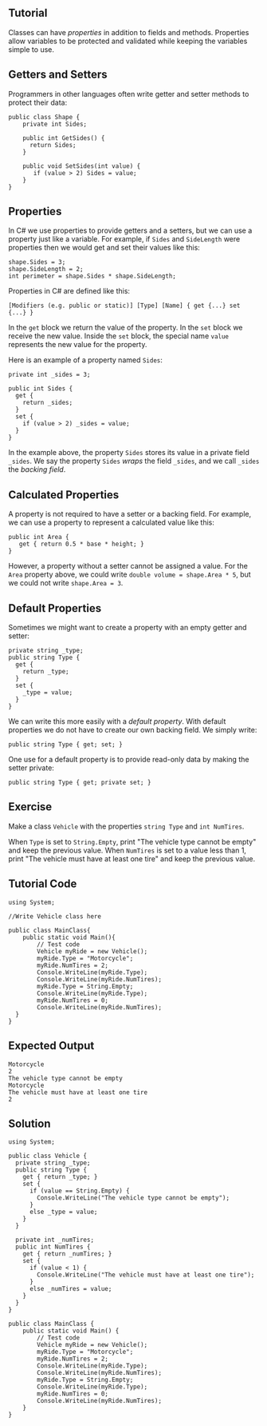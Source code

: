 Tutorial
--------
Classes can have _properties_ in addition to fields and methods.  Properties allow variables to be protected and validated while keeping the variables simple to use.

Getters and Setters
-------------------
Programmers in other languages often write getter and setter methods to protect their data:

    public class Shape {
        private int Sides;
        
        public int GetSides() {
          return Sides;
        }
        
        public void SetSides(int value) {
           if (value > 2) Sides = value;
        }
    }    

Properties
----------
In C# we use properties to provide getters and a setters, but we can use a property just like a variable. For example, if `Sides` and `SideLength` were properties then we would get and set their values like this:

    shape.Sides = 3;
    shape.SideLength = 2;
    int perimeter = shape.Sides * shape.SideLength;

Properties in C# are defined like this:

    [Modifiers (e.g. public or static)] [Type] [Name] { get {...} set {...} }

In the `get` block we return the value of the property. In the `set` block we receive the new value.  Inside the `set` block, the special name `value` represents the new value for the property.

Here is an example of a property named `Sides`:

    private int _sides = 3;
    
    public int Sides { 
      get {
        return _sides;
      }
      set {
        if (value > 2) _sides = value;
      }
    }
    
In the example above, the property `Sides` stores its value in a private field `_sides`.  We say the property `Sides` _wraps_ the field `_sides`, and we call `_sides` the _backing field_.

Calculated Properties
---------------------
A property is not required to have a setter or a backing field.  For example, we can use a property to represent a calculated value like this:

    public int Area {
       get { return 0.5 * base * height; }
    }
    
However, a property without a setter cannot be assigned a value.  For the `Area` property above, we could write `double volume = shape.Area * 5`, but we could not write `shape.Area = 3`.

Default Properties
------------------
Sometimes we might want to create a property with an empty getter and setter:

    private string _type;
    public string Type {
      get {
        return _type;
      }
      set {
        _type = value;
      }
    }
    
We can write this more easily with a _default property_. With default properties we do not have to create our own backing field.  We simply write:

    public string Type { get; set; }
    
One use for a default property is to provide read-only data by making the setter private:

    public string Type { get; private set; }
    
Exercise
--------
Make a class `Vehicle` with the properties `string Type` and `int NumTires`.  

When `Type` is set to `String.Empty`, print "The vehicle type cannot be empty" and keep the previous value.  When `NumTires` is set to a value less than 1, print "The vehicle must have at least one tire" and keep the previous value.

Tutorial Code
-------------

    using System;

    //Write Vehicle class here

    public class MainClass{
        public static void Main(){
            // Test code
            Vehicle myRide = new Vehicle();
            myRide.Type = "Motorcycle";
            myRide.NumTires = 2;
            Console.WriteLine(myRide.Type);
            Console.WriteLine(myRide.NumTires);
            myRide.Type = String.Empty;
            Console.WriteLine(myRide.Type);
            myRide.NumTires = 0;
            Console.WriteLine(myRide.NumTires);
      }
    }

Expected Output
---------------

    Motorcycle
    2
    The vehicle type cannot be empty
    Motorcycle
    The vehicle must have at least one tire
    2

Solution
--------

    using System;

    public class Vehicle {
      private string _type;
      public string Type {
        get { return _type; }
        set {
          if (value == String.Empty) {
            Console.WriteLine("The vehicle type cannot be empty");
          }
          else _type = value;
        }
      }

      private int _numTires;
      public int NumTires {
        get { return _numTires; }
        set { 
          if (value < 1) {
            Console.WriteLine("The vehicle must have at least one tire");
          }
          else _numTires = value;
        }
      }
    }

    public class MainClass {
        public static void Main() {
            // Test code
            Vehicle myRide = new Vehicle();
            myRide.Type = "Motorcycle";
            myRide.NumTires = 2;
            Console.WriteLine(myRide.Type);
            Console.WriteLine(myRide.NumTires);
            myRide.Type = String.Empty;
            Console.WriteLine(myRide.Type);
            myRide.NumTires = 0;
            Console.WriteLine(myRide.NumTires);
        }
    }
